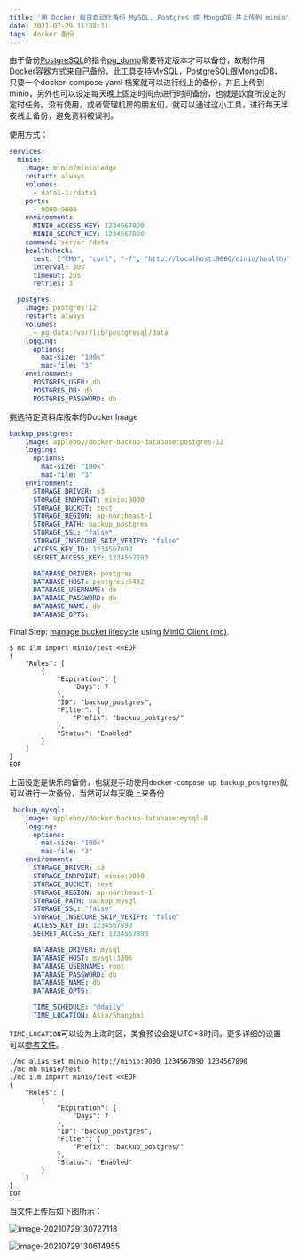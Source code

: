 ```yaml
---
title: '用 Docker 每日自动化备份 MySQL, Postgres 或 MongoDB 并上传到 minio'
date: 2021-07-29 11:38:11
tags: docker 备份
---
```


由于备份[PostgreSQL](https://www.postgresql.org/)的指令[pg_dump](https://docs.postgresql.tw/reference/client-applications/pg_dump)需要特定版本才可以备份，故制作用[Docker](https://www.docker.com/)容器方式来自己备份，此工具支持[MySQL](https://www.mysql.com/)，PostgreSQL跟[MongoDB](https://www.mongodb.com/)，只要一个docker-compose yaml 档案就可以进行线上的备份，并且上传到minio，另外也可以设定每天晚上固定时间点进行时间备份，也就是饮食所设定的定时任务。没有使用，或者管理机房的朋友们，就可以通过这小工具，进行每天半夜线上备份，避免资料被误判。

使用方式：

```yaml
services:
  minio:
    image: minio/minio:edge
    restart: always
    volumes:
      - data1-1:/data1
    ports:
      - 9000:9000
    environment:
      MINIO_ACCESS_KEY: 1234567890
      MINIO_SECRET_KEY: 1234567890
    command: server /data
    healthcheck:
      test: ["CMD", "curl", "-f", "http://localhost:9000/minio/health/live"]
      interval: 30s
      timeout: 20s
      retries: 3

  postgres:
    image: postgres:12
    restart: always
    volumes:
      - pg-data:/var/lib/postgresql/data
    logging:
      options:
        max-size: "100k"
        max-file: "3"
    environment:
      POSTGRES_USER: db
      POSTGRES_DB: db
      POSTGRES_PASSWORD: db
```

挑选特定资料库版本的Docker Image

```yaml
backup_postgres:
    image: appleboy/docker-backup-database:postgres-12
    logging:
      options:
        max-size: "100k"
        max-file: "3"
    environment:
      STORAGE_DRIVER: s3
      STORAGE_ENDPOINT: minio:9000
      STORAGE_BUCKET: test
      STORAGE_REGION: ap-northeast-1
      STORAGE_PATH: backup_postgres
      STORAGE_SSL: "false"
      STORAGE_INSECURE_SKIP_VERIFY: "false"
      ACCESS_KEY_ID: 1234567890
      SECRET_ACCESS_KEY: 1234567890

      DATABASE_DRIVER: postgres
      DATABASE_HOST: postgres:5432
      DATABASE_USERNAME: db
      DATABASE_PASSWORD: db
      DATABASE_NAME: db
      DATABASE_OPTS:
```

Final Step: [manage bucket lifecycle](https://docs.min.io/docs/minio-bucket-lifecycle-guide.html) using [MinIO Client (mc)](https://docs.min.io/docs/minio-client-quickstart-guide.html).

```shell
$ mc ilm import minio/test <<EOF
{
    "Rules": [
        {
            "Expiration": {
                "Days": 7
            },
            "ID": "backup_postgres",
            "Filter": {
                "Prefix": "backup_postgres/"
            },
            "Status": "Enabled"
        }
    ]
}
EOF
```

上面设定是快乐的备份，也就是手动使用`docker-compose up backup_postgres`就可以进行一次备份，当然可以每天晚上来备份

```yaml
 backup_mysql:
    image: appleboy/docker-backup-database:mysql-8
    logging:
      options:
        max-size: "100k"
        max-file: "3"
    environment:
      STORAGE_DRIVER: s3
      STORAGE_ENDPOINT: minio:9000
      STORAGE_BUCKET: test
      STORAGE_REGION: ap-northeast-1
      STORAGE_PATH: backup_mysql
      STORAGE_SSL: "false"
      STORAGE_INSECURE_SKIP_VERIFY: "false"
      ACCESS_KEY_ID: 1234567890
      SECRET_ACCESS_KEY: 1234567890

      DATABASE_DRIVER: mysql
      DATABASE_HOST: mysql:3306
      DATABASE_USERNAME: root
      DATABASE_PASSWORD: db
      DATABASE_NAME: db
      DATABASE_OPTS:

      TIME_SCHEDULE: "@daily"
      TIME_LOCATION: Asia/Shanghai
```

`TIME_LOCATION`可以设为上海时区，美食预设会是UTC+8时间。更多详细的设置可以[参考文件](https://github.com/appleboy/docker-backup-database)。

```
./mc alias set minio http://minio:9000 1234567890 1234567890
./mc mb minio/test
./mc ilm import minio/test <<EOF
{
    "Rules": [
        {
            "Expiration": {
                "Days": 7
            },
            "ID": "backup_postgres",
            "Filter": {
                "Prefix": "backup_postgres/"
            },
            "Status": "Enabled"
        }
    ]
}
EOF
```

当文件上传后如下图所示：

![image-20210729130727118](https://gitee.com/hxf88/imgrepo/raw/master/img/image-20210729130727118.png)

![image-20210729130614955](https://gitee.com/hxf88/imgrepo/raw/master/img/image-20210729130614955.png)
